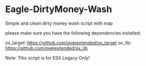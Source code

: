 # Eagle-DirtyMoney-Wash
Simple and clean dirty money wash script with map

please make sure you have the following dependencies installed:

ox_target: https://github.com/overextended/ox_target
ox_lib: https://github.com/overextended/ox_lib

Note: This script is for ESX Legacy Only!

